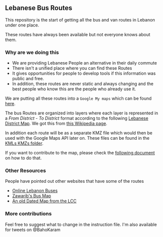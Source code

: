 ## Lebanese Bus Routes

This repository is the start of getting all the bus and van routes in Lebanon under one place.

These routes have always been available but not everyone knows about them.

### Why are we doing this
* We are providing Lebanese People an alternative in their daily commute
* There isn't a unified place where you can find these Routes
* It gives opportunities for people to develop tools if this information was public and free.
* In addition, these routes are never static and always changing and the best people who know this are the people who already use it.


We are putting all these routes into a `Google My maps` which can be found [here](https://www.google.com/maps/d/embed?mid=1F367Y0wIb2QAU39bC1vfqJ7hAD_W56qy).

The bus Routes are organized into layers where each layer is represented in a *From District* - *To District* format according to the following [Lebanese District Map](). We got this from [this Wikipedia page](https://en.wikipedia.org/wiki/Districts_of_Lebanon).

In addition each route will be as a separate KMZ file which would then be used with the Google Maps API later on. These files can be found in the [KMLs KMZs folder](https://github.com/EbrahimKaram/Lebanese-Bus-Routes/tree/master/KMLs%20KMZs).

If you want to contribute to the map, please check the [following document](https://github.com/EbrahimKaram/Lebanese-Bus-Routes/blob/master/How%20to%20Contribute%20to%20The%20Map.md) on how to do that.
### Other Resources
People have pointed out other websites that have some of the routes
* [Online Lebanon Buses](http://onlinelebanonbuses.com/)
* [Zawarib's Bus Map](https://github.com/EbrahimKaram/Lebanese-Bus-Routes/blob/master/Other%20Resources/Zawarib%20Bus%20Map.jpg)
* [An old Dated Map from the LCC](https://github.com/EbrahimKaram/Lebanese-Bus-Routes/blob/master/Other%20Resources/Bus%20Map%20From%20internet.jpg)

### More contributions
Feel free to suggest what to change in the instruction file. I'm also available for tweets on @BahoKaram
